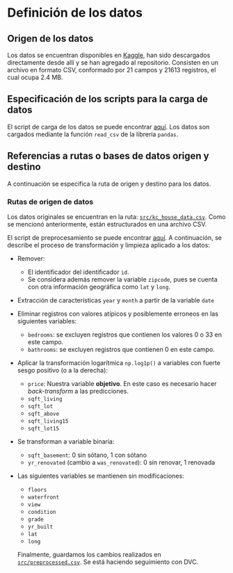# Definición de los datos

## Origen de los datos

Los datos se encuentran disponibles en [Kaggle](https://www.kaggle.com/datasets/harlfoxem/housesalesprediction/data), han sido descargados directamente desde allí y se han agregado al repositorio. Consisten en un archivo en formato CSV, conformado por 21 campos y 21613 registros, el cual ocupa 2.4 MB.

## Especificación de los scripts para la carga de datos

El script de carga de los datos se puede encontrar [aquí](../../scripts/data_acquisition/main.py). Los datos son cargados mediante la función `read_csv` de la librería `pandas`.

## Referencias a rutas o bases de datos origen y destino

A continuación se especifica la ruta de origen y destino para los datos.

### Rutas de origen de datos

Los datos originales se encuentran en la ruta: [`src/kc_house_data.csv`](../../src/kc_house_data.csv). Como se mencionó anteriormente, están estructurados en una archivo CSV.

El script de preprocesamiento se puede encontrar [aquí](../../scripts/preprocessing/main.py). A continuación, se describe el proceso de transformación y limpieza aplicado a los datos:

- Remover:
  - El identificador del identificador `id`. 
  - Se considera además remover la variable `zipcode`, pues se cuenta con otra información geográfica como `lat` y `long`.

- Extracción de características `year` y `month` a partir de la variable `date`

- Eliminar registros con valores atípicos y posiblemente erroneos en las siguientes variables:
  - `bedrooms`: se excluyen registros que contienen los valores 0 o 33 en este campo.
  - `bathrooms`: se excluyen registros que contienen 0 en este campo.

- Aplicar la transformación logarítmica `np.log1p()` a variables con fuerte sesgo positivo (o a la derecha):
  - `price`: Nuestra variable **objetivo**. En este caso es necesario hacer _back-transform_ a las predicciones.
  - `sqft_living`
  - `sqft_lot`
  - `sqft_above`
  - `sqft_living15`
  - `sqft_lot15`

- Se transforman a variable binaria:
  - `sqft_basement`: 0 sin sótano, 1 con sótano
  - `yr_renovated` (cambio a `was_renovated`):  0 sin renovar, 1 renovada

- Las siguientes variables se mantienen sin modificaciones:
  - `floors`
  - `waterfront`
  - `view`
  - `condition`
  - `grade`
  - `yr_built`
  - `lat`
  - `long`

  Finalmente, guardamos los cambios realizados en [`src/preprocessed.csv`](../../src/preprocessed.csv). Se está haciendo seguimiento con DVC.
